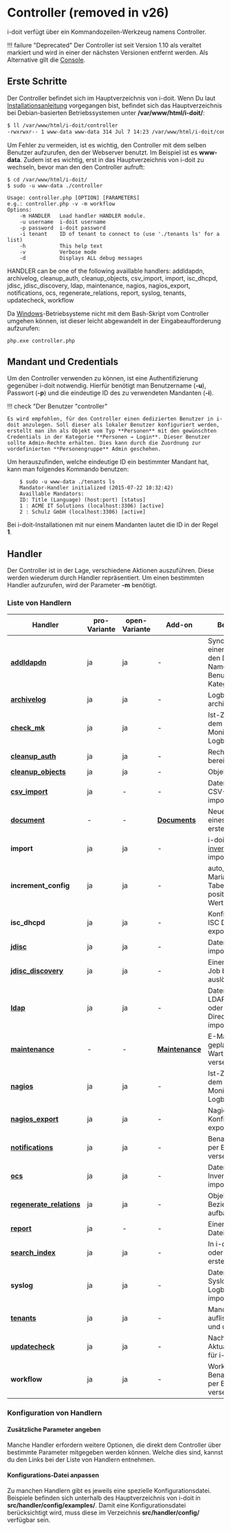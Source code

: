# Controller (removed in v26)

i-doit verfügt über ein Kommandozeilen-Werkzeug namens Controller.

!!! failure "Deprecated"
    Der Controller ist seit Version 1.10 als veraltet markiert und wird in einer der nächsten Versionen entfernt werden. Als Alternative gilt die [Console](../cli/console/index.md).

## Erste Schritte

Der Controller befindet sich im Hauptverzeichnis von i-doit. Wenn Du laut [Installationsanleitung](../../installation/manuelle-installation/setup.md) vorgegangen bist, befindet sich das Hauptverzeichnis bei Debian-basierten Betriebssystemen unter **/var/www/html/i-doit/**:

```sh
$ ll /var/www/html/i-doit/controller
-rwxrwxr-- 1 www-data www-data 314 Jul 7 14:23 /var/www/html/i-doit/controller
```

Um Fehler zu vermeiden, ist es wichtig, den Controller mit dem selben Benutzer aufzurufen, den der Webserver benutzt. Im Beispiel ist es **www-data**. Zudem ist es wichtig, erst in das Hauptverzeichnis von i-doit zu wechseln, bevor man den den Controller aufruft:

```shell
$ cd /var/www/html/i-doit/
$ sudo -u www-data ./controller

Usage: controller.php [OPTION] [PARAMETERS]
e.g.: controller.php -v -m workflow
Options:
    -m HANDLER   Load handler HANDLER module.
    -u username  i-doit username
    -p password  i-doit password
    -i tenant    ID of tenant to connect to (use './tenants ls' for a list)
    -h           This help text
    -v           Verbose mode
    -d           Displays ALL debug messages
```

HANDLER can be one of the following availlable handlers:
addldapdn, archivelog, cleanup_auth, cleanup_objects, csv_import, import, isc_dhcpd, jdisc, jdisc_discovery, ldap, maintenance, nagios, nagios_export, notifications, ocs, regenerate_relations, report, syslog, tenants, updatecheck, workflow

Da [Windows](../../installation/manuelle-installation/microsoft-windows-server/index.md)\-Betriebsysteme nicht mit dem Bash-Skript vom Controller umgehen können, ist dieser leicht abgewandelt in der Eingabeaufforderung aufzurufen:

    php.exe controller.php

## Mandant und Credentials

Um den Controller verwenden zu können, ist eine Authentifizierung gegenüber i-doit notwendig. Hierfür benötigt man Benutzername (**-u**), Passwort (**-p**) und die eindeutige ID des zu verwendeten Mandanten (**-i**).

!!! check "Der Benutzer "controller"

    Es wird empfohlen, für den Controller einen dedizierten Benutzer in i-doit anzulegen. Soll dieser als lokaler Benutzer konfiguriert werden, erstellt man ihn als Objekt vom Typ **Personen** mit den gewünschten Credentials in der Kategorie **Personen → Login**. Dieser Benutzer sollte Admin-Rechte erhalten. Dies kann durch die Zuordnung zur vordefinierten **Personengruppe** Admin geschehen.

Um herauszufinden, welche eindeutige ID ein bestimmter Mandant hat, kann man folgendes Kommando benutzen:

```shell
    $ sudo -u www-data ./tenants ls
    Mandator-Handler initialized (2015-07-22 10:32:42)
    Availlable Mandators:
    ID: Title (Language) (host:port) [status]
    1 : ACME IT Solutions (localhost:3306) [active]
    2 : Schulz GmbH (localhost:3306) [active]
```

Bei i-doit-Installationen mit nur einem Mandanten lautet die ID in der Regel **1**.

## Handler

Der Controller ist in der Lage, verschiedene Aktionen auszuführen. Diese werden wiederum durch Handler repräsentiert. Um einen bestimmten Handler aufzurufen, wird der Parameter **-m** benötigt.

### Liste von Handlern

| Handler                                                                                   | pro-Variante | open-Variante | Add-on                                                       | Beschreibung                                                                                         |
| ----------------------------------------------------------------------------------------- | ------------ | ------------- | ------------------------------------------------------------ | ---------------------------------------------------------------------------------------------------- |
| **[addldapdn](../../benutzerauthentifizierung-und-verwaltung/ldap-verzeichnis/index.md)** | ja           | ja            | -                                                            | Synchronisiere aus einem LDAP/AD den Distinguished Name (DN) der Benutzer (siehe Kategorie **LDAP**) |
| **[archivelog](../../grundlagen/logbuch.md)**                                             | ja           | ja            | -                                                            | Logbuch-Einträge archivieren                                                                         |
| **[check_mk](../network-monitoring/daten-abfragen-mit-livestatus.md)**                    | ja           | ja            | -                                                            | Ist-Zustand aus dem Network Monitoring ins Logbuch schreiben                                         |
| **[cleanup_auth](../../effizientes-dokumentieren/rechteverwaltung/index.md)**             | ja           | ja            | -                                                            | Rechtesystem bereinigen                                                                              |
| **[cleanup_objects](../../grundlagen/lebens-und-dokumentationszyklus.md)**                | ja           | ja            | -                                                            | Objekte bereinigen                                                                                   |
| **[csv_import](../../daten-konsolidieren/csv-datenimport/index.md)**                      | ja           | -             | -                                                            | Daten aus einer CSV-Datei importieren                                                                |
| **[document](../../i-doit-add-ons/documents/index.md)**                               | -            | -             | **[Documents](../../i-doit-add-ons/documents/index.md)** | Neue Revision eines Dokuments erstellen                                                              |
| **import**                                                                                | ja           | ja            | -                                                            | i-doit XML oder [h-inventory XML](../../daten-konsolidieren/h-inventory.md) importieren              |
| **increment_config**                                                                      | ja           | ja            | -                                                            | auto_increment von MariaDB-/MySQL-Tabellen auf einen positiven Integer-Wert setzen                   |
| **isc_dhcpd**                                                                             | ja           | ja            | -                                                            | Konfiguration für ISC DHCPD exportieren                                                              |
| **[jdisc](../../daten-konsolidieren/jdisc-discovery.md)**                                 | ja           | ja            | -                                                            | Daten aus JDisc importieren                                                                          |
| **[jdisc_discovery](../../daten-konsolidieren/jdisc-discovery.md)**                       | ja           | ja            | -                                                            | Einen Discovery Job bei JDisc auslösen                                                               |
| **[ldap](../../benutzerauthentifizierung-und-verwaltung/ldap-verzeichnis/index.md)**      | ja           | ja            | -                                                            | Daten aus einem LDAP-Verzeichnis oder Active Directory (AD) importieren                              |
| **[maintenance](../../i-doit-add-ons/maintenance.md)**                                | -            | -             | **[Maintenance](../../i-doit-add-ons/maintenance.md)**   | E-Mails bei geplanten Wartungen versenden                                                            |
| **[nagios](../network-monitoring/daten-abfragen-mit-livestatus.md)**                      | ja           | ja            | -                                                            | Ist-Zustand aus dem Network Monitoring ins Logbuch schreiben                                         |
| **[nagios_export](../network-monitoring/nagios.md)**                                      | ja           | ja            | -                                                            | Nagios-Konfiguration exportieren                                                                     |
| **[notifications](../e-mail.md)**                                                         | ja           | ja            | -                                                            | Benachrichtigungen per E-Mail versenden                                                              |
| **[ocs](../../i-doit-add-ons/ocs-inventory-ng.md)**                                   | ja           | ja            | -                                                            | Daten aus OCS Inventory NG importieren                                                               |
| **[regenerate_relations](../../grundlagen/objekt-beziehungen.md)**                        | ja           | ja            | -                                                            | Objekt-Beziehungen neu aufbauen                                                                      |
| **[report](../../auswertungen/report-manager.md)**                                        | ja           | -             | -                                                            | Einen Report als Datei exportieren                                                                   |
| **[search\_index](../../effizientes-dokumentieren/suche.md)**                             | ja           | ja            | -                                                            | In i-doit suchen oder Suchindex erstellen/erneuern                                                   |
| **syslog**                                                                                | ja           | ja            | -                                                            | Daten aus dem Syslog in das Logbuch von i-doit importieren                                           |
| **[tenants](../cli/controller.md#mandant-und-credentials)**                               | ja           | ja            | -                                                            | Mandanten auflisten, aktivieren und deaktivieren                                                     |
| **[updatecheck](../../wartung-und-betrieb/update-einspielen.md)**                         | ja           | ja            | -                                                            | Nach Aktualisierungen für i-doit suchen                                                              |
| **workflow**                                                                              | ja           | ja            | -                                                            | Workflow-Benachrichtigungen per E-Mail versenden                                                     |

### Konfiguration von Handlern

#### Zusätzliche Parameter angeben

Manche Handler erfordern weitere Optionen, die direkt dem Controller über bestimmte Parameter mitgegeben werden können. Welche dies sind, kannst du den Links bei der Liste von Handlern entnehmen.

#### Konfigurations-Datei anpassen

Zu manchen Handlern gibt es jeweils eine spezielle Konfigurationsdatei. Beispiele befinden sich unterhalb des Hauptverzeichnis von i-doit in **src/handler/config/examples/**. Damit eine Konfigurationsdatei berücksichtigt wird, muss diese im Verzeichnis **src/handler/config/** verfügbar sein.
